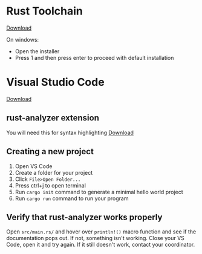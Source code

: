 # Rust Toolchain
[Download](https://rustup.rs/)

On windows:
* Open the installer
* Press 1 and then press enter to proceed with default installation

# Visual Studio Code
[Download](https://code.visualstudio.com/)

## rust-analyzer extension
You will need this for syntax highlighting
[Download](https://marketplace.visualstudio.com/items?itemName=rust-lang.rust-analyzer)

## Creating a new project
1. Open VS Code
2. Create a folder for your project
3. Click `File>Open Folder...`
4. Press ctrl+j to open terminal
5. Run `cargo init` command to generate a minimal hello world project
6. Run `cargo run` command to run your program

## Verify that rust-analyzer works properly
Open `src/main.rs/` and hover over `println!()` macro function and see if the documentation pops out. If not, something isn't working. Close your VS Code, open it and try again. If it still doesn't work, contact your coordinator.